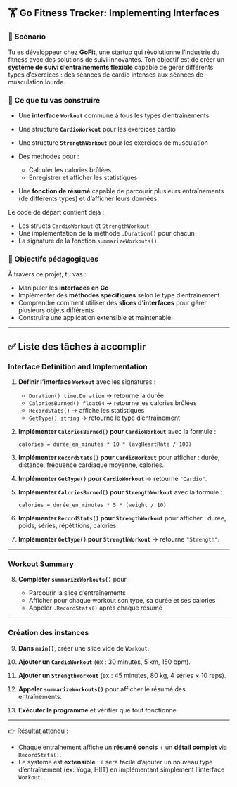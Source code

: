 ## 🏋️ Go Fitness Tracker: Implementing Interfaces

### 📖 Scénario

Tu es développeur chez **GoFit**, une startup qui révolutionne l’industrie du fitness avec des solutions de suivi innovantes.
Ton objectif est de créer un **système de suivi d’entraînements flexible** capable de gérer différents types d’exercices : des séances de cardio intenses aux séances de musculation lourde.

### 🔧 Ce que tu vas construire

* Une **interface `Workout`** commune à tous les types d’entraînements
* Une structure **`CardioWorkout`** pour les exercices cardio
* Une structure **`StrengthWorkout`** pour les exercices de musculation
* Des méthodes pour :

  * Calculer les calories brûlées
  * Enregistrer et afficher les statistiques
* Une **fonction de résumé** capable de parcourir plusieurs entraînements (de différents types) et d’afficher leurs données

Le code de départ contient déjà :

* Les structs `CardioWorkout` et `StrengthWorkout`
* Une implémentation de la méthode `.Duration()` pour chacun
* La signature de la fonction `summarizeWorkouts()`

### 🎯 Objectifs pédagogiques

À travers ce projet, tu vas :

* Manipuler les **interfaces en Go**
* Implémenter des **méthodes spécifiques** selon le type d’entraînement
* Comprendre comment utiliser des **slices d’interfaces** pour gérer plusieurs objets différents
* Construire une application extensible et maintenable

---

## ✅ Liste des tâches à accomplir

### Interface Definition and Implementation

1. **Définir l’interface `Workout`** avec les signatures :

   * `Duration() time.Duration` → retourne la durée
   * `CaloriesBurned() float64` → retourne les calories brûlées
   * `RecordStats()` → affiche les statistiques
   * `GetType() string` → retourne le type d’entraînement

2. **Implémenter `CaloriesBurned()` pour `CardioWorkout`** avec la formule :

   ```
   calories = durée_en_minutes * 10 * (avgHeartRate / 100)
   ```

3. **Implémenter `RecordStats()` pour `CardioWorkout`** pour afficher : durée, distance, fréquence cardiaque moyenne, calories.

4. **Implémenter `GetType()` pour `CardioWorkout`** → retourne `"Cardio"`.

5. **Implémenter `CaloriesBurned()` pour `StrengthWorkout`** avec la formule :

   ```
   calories = durée_en_minutes * 5 * (weight / 10)
   ```

6. **Implémenter `RecordStats()` pour `StrengthWorkout`** pour afficher : durée, poids, séries, répétitions, calories.

7. **Implémenter `GetType()` pour `StrengthWorkout`** → retourne `"Strength"`.

---

### Workout Summary

8. **Compléter `summarizeWorkouts()`** pour :

   * Parcourir la slice d’entraînements
   * Afficher pour chaque workout son type, sa durée et ses calories
   * Appeler `.RecordStats()` après chaque résumé

---

### Création des instances

9. **Dans `main()`**, créer une slice vide de `Workout`.

10. **Ajouter un `CardioWorkout`** (ex : 30 minutes, 5 km, 150 bpm).

11. **Ajouter un `StrengthWorkout`** (ex : 45 minutes, 80 kg, 4 séries × 10 reps).

12. **Appeler `summarizeWorkouts()`** pour afficher le résumé des entraînements.

13. **Exécuter le programme** et vérifier que tout fonctionne.

---

👉 Résultat attendu :

* Chaque entraînement affiche un **résumé concis** + un **détail complet** via `RecordStats()`.
* Le système est **extensible** : il sera facile d’ajouter un nouveau type d’entraînement (ex: Yoga, HIIT) en implémentant simplement l’interface `Workout`.
